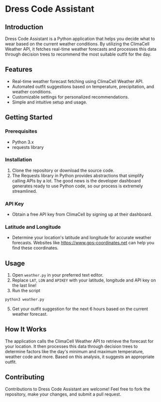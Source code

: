 # Dress Code Assistant

## Introduction
Dress Code Assistant is a Python application that helps you decide what to wear based on the current weather conditions. By utilizing the ClimaCell Weather API, it fetches real-time weather forecasts and processes this data through decision trees to recommend the most suitable outfit for the day.

## Features
- Real-time weather forecast fetching using ClimaCell Weather API.
- Automated outfit suggestions based on temperature, precipitation, and weather conditions.
- Customizable settings for personalized recommendations.
- Simple and intuitive setup and usage.

## Getting Started

### Prerequisites
- Python 3.x
- requests library

### Installation
1. Clone the repository or download the source code.
2. The Requests library in Python provides abstractions that simplify calling APIs by a lot. The good news is the developer dashboard generates ready to use Python code, so our process is extremely streamlined.

### API Key
- Obtain a free API key from ClimaCell by signing up at their dashboard.

### Latitude and Longitude
- Determine your location's latitude and longitude for accurate weather forecasts. Websites like https://www.gps-coordinates.net can help you find these coordinates.

## Usage
1. Open `weather.py` in your preferred text editor.
2. Replace `LAT`, `LON` and `APIKEY` with your latitude, longitude and API key on the last line!
3. Run the script
```bash
python3 weather.py
```
5. Get your outfit suggestion for the next 6 hours based on the current weather forecast.

## How It Works
The application calls the ClimaCell Weather API to retrieve the forecast for your location. It then processes this data through decision trees to determine factors like the day's minimum and maximum temperature, weather code and more. Based on this analysis, it suggests an appropriate outfit.

## Contributing
Contributions to Dress Code Assistant are welcome! Feel free to fork the repository, make your changes, and submit a pull request.
